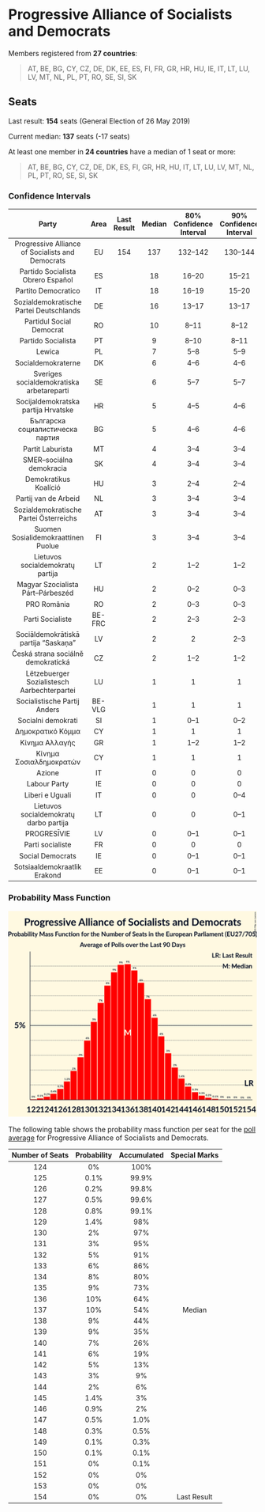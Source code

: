 # Progressive Alliance of Socialists and Democrats

Members registered from **27 countries**:

> AT, BE, BG, CY, CZ, DE, DK, EE, ES, FI, FR, GR, HR, HU, IE, IT, LT, LU, LV, MT, NL, PL, PT, RO, SE, SI, SK

## Seats

Last result: **154** seats (General Election of 26 May 2019)

Current median: **137** seats (-17 seats)

At least one member in **24 countries** have a median of 1 seat or more:

> AT, BE, BG, CY, CZ, DE, DK, ES, FI, GR, HR, HU, IT, LT, LU, LV, MT, NL, PL, PT, RO, SE, SI, SK

### Confidence Intervals

| Party | Area | Last Result | Median | 80% Confidence Interval | 90% Confidence Interval | 95% Confidence Interval | 99% Confidence Interval |
|:-----:|:----:|:-----------:|:------:|:-----------------------:|:-----------------------:|:-----------------------:|:-----------------------:|
| Progressive Alliance of Socialists and Democrats | EU | 154 | 137 | 132–142 | 130–144 | 129–145 | 127–148 |
| Partido Socialista Obrero Español | ES | | 18 | 16–20 | 15–21 | 15–22 | 15–22 |
| Partito Democratico | IT | | 18 | 16–19 | 15–20 | 15–20 | 14–21 |
| Sozialdemokratische Partei Deutschlands | DE | | 16 | 13–17 | 13–17 | 13–18 | 13–18 |
| Partidul Social Democrat | RO | | 10 | 8–11 | 8–12 | 8–12 | 7–13 |
| Partido Socialista | PT | | 9 | 8–10 | 8–11 | 7–11 | 7–11 |
| Lewica | PL | | 7 | 5–8 | 5–9 | 5–9 | 5–9 |
| Socialdemokraterne | DK | | 6 | 4–6 | 4–6 | 4–6 | 4–7 |
| Sveriges socialdemokratiska arbetareparti | SE | | 6 | 5–7 | 5–7 | 5–7 | 4–7 |
| Socijaldemokratska partija Hrvatske | HR | | 5 | 4–5 | 4–6 | 4–6 | 4–6 |
| Българска социалистическа партия | BG | | 5 | 4–6 | 4–6 | 4–6 | 4–6 |
| Partit Laburista | MT | | 4 | 3–4 | 3–4 | 3–4 | 3–5 |
| SMER–sociálna demokracia | SK | | 4 | 3–4 | 3–4 | 3–4 | 3–5 |
| Demokratikus Koalíció | HU | | 3 | 2–4 | 2–4 | 2–4 | 2–4 |
| Partij van de Arbeid | NL | | 3 | 3–4 | 3–4 | 2–4 | 2–4 |
| Sozialdemokratische Partei Österreichs | AT | | 3 | 3–4 | 3–4 | 3–4 | 2–4 |
| Suomen Sosialidemokraattinen Puolue | FI | | 3 | 3–4 | 3–4 | 3–4 | 3–4 |
| Lietuvos socialdemokratų partija | LT | | 2 | 1–2 | 1–2 | 1–3 | 1–3 |
| Magyar Szocialista Párt–Párbeszéd | HU | | 2 | 0–2 | 0–3 | 0–3 | 0–3 |
| PRO România | RO | | 2 | 0–3 | 0–3 | 0–3 | 0–4 |
| Parti Socialiste | BE-FRC | | 2 | 2–3 | 2–3 | 2–3 | 2–3 |
| Sociāldemokrātiskā partija “Saskaņa” | LV | | 2 | 2 | 2–3 | 2–3 | 1–3 |
| Česká strana sociálně demokratická | CZ | | 2 | 1–2 | 1–2 | 0–2 | 0–3 |
| Lëtzebuerger Sozialistesch Aarbechterpartei | LU | | 1 | 1 | 1 | 1 | 1 |
| Socialistische Partij Anders | BE-VLG | | 1 | 1 | 1 | 1 | 1 |
| Socialni demokrati | SI | | 1 | 0–1 | 0–2 | 0–2 | 0–2 |
| Δημοκρατικό Κόμμα | CY | | 1 | 1 | 1 | 1 | 1 |
| Κίνημα Αλλαγής | GR | | 1 | 1–2 | 1–2 | 1–2 | 1–2 |
| Κίνημα Σοσιαλδημοκρατών | CY | | 1 | 1 | 1 | 1 | 1 |
| Azione | IT | | 0 | 0 | 0 | 0 | 0 |
| Labour Party | IE | | 0 | 0 | 0 | 0 | 0 |
| Liberi e Uguali | IT | | 0 | 0 | 0–4 | 0–4 | 0–5 |
| Lietuvos socialdemokratų darbo partija | LT | | 0 | 0 | 0–1 | 0–1 | 0–1 |
| PROGRESĪVIE | LV | | 0 | 0–1 | 0–1 | 0–1 | 0–1 |
| Parti socialiste | FR | | 0 | 0 | 0 | 0 | 0 |
| Social Democrats | IE | | 0 | 0–1 | 0–1 | 0–1 | 0–1 |
| Sotsiaaldemokraatlik Erakond | EE | | 0 | 0–1 | 0–1 | 0–1 | 0–1 |

### Probability Mass Function

![Graph with seats probability mass function not yet produced](average-2020-04-30-seats-pmf-progressiveallianceofsocialistsanddemocrats.png "Seats Probability Mass Function")

The following table shows the probability mass function per seat for the [poll average](average-2020-04-30.html) for Progressive Alliance of Socialists and Democrats.

| Number of Seats | Probability | Accumulated | Special Marks |
|:---------------:|:-----------:|:-----------:|:-------------:|
| 124 | 0% | 100% |  |
| 125 | 0.1% | 99.9% |  |
| 126 | 0.2% | 99.8% |  |
| 127 | 0.5% | 99.6% |  |
| 128 | 0.8% | 99.1% |  |
| 129 | 1.4% | 98% |  |
| 130 | 2% | 97% |  |
| 131 | 3% | 95% |  |
| 132 | 5% | 91% |  |
| 133 | 6% | 86% |  |
| 134 | 8% | 80% |  |
| 135 | 9% | 73% |  |
| 136 | 10% | 64% |  |
| 137 | 10% | 54% | Median |
| 138 | 9% | 44% |  |
| 139 | 9% | 35% |  |
| 140 | 7% | 26% |  |
| 141 | 6% | 19% |  |
| 142 | 5% | 13% |  |
| 143 | 3% | 9% |  |
| 144 | 2% | 6% |  |
| 145 | 1.4% | 3% |  |
| 146 | 0.9% | 2% |  |
| 147 | 0.5% | 1.0% |  |
| 148 | 0.3% | 0.5% |  |
| 149 | 0.1% | 0.3% |  |
| 150 | 0.1% | 0.1% |  |
| 151 | 0% | 0.1% |  |
| 152 | 0% | 0% |  |
| 153 | 0% | 0% |  |
| 154 | 0% | 0% | Last Result |



